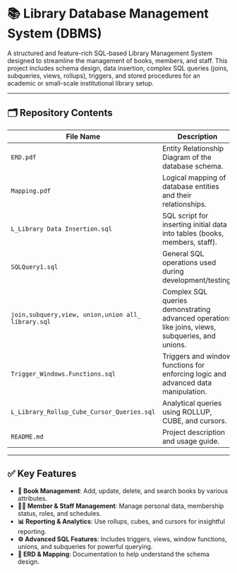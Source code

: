 # 📚 Library Database Management System (DBMS)

A structured and feature-rich SQL-based Library Management System designed to streamline the management of books, members, and staff. This project includes schema design, data insertion, complex SQL queries (joins, subqueries, views, rollups), triggers, and stored procedures for an academic or small-scale institutional library setup.

---

## 🗂️ Repository Contents

| File Name | Description |
|-----------|-------------|
| `ERD.pdf` | Entity Relationship Diagram of the database schema. |
| `Mapping.pdf` | Logical mapping of database entities and their relationships. |
| `L_Library Data Insertion.sql` | SQL script for inserting initial data into tables (books, members, staff). |
| `SQLQuery1.sql` | General SQL operations used during development/testing. |
| `join,subquery,view, union,union all_ library.sql` | Complex SQL queries demonstrating advanced operations like joins, views, subqueries, and unions. |
| `Trigger_Windows.Functions.sql` | Triggers and window functions for enforcing logic and advanced data manipulation. |
| `L_Library_Rollup_Cube_Cursor_Queries.sql` | Analytical queries using ROLLUP, CUBE, and cursors. |
| `README.md` | Project description and usage guide. |

---

## ✅ Key Features

- **📘 Book Management**: Add, update, delete, and search books by various attributes.
- **🧑‍💼 Member & Staff Management**: Manage personal data, membership status, roles, and schedules.
- **📊 Reporting & Analytics**: Use rollups, cubes, and cursors for insightful reporting.
- **⚙️ Advanced SQL Features**: Includes triggers, views, window functions, unions, and subqueries for powerful querying.
- **📄 ERD & Mapping**: Documentation to help understand the schema design.
